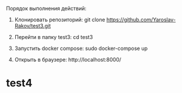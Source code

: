 Порядок выполнения действий:

1. Клонировать репозиторий: git clone https://github.com/Yaroslav-Rakov/test3.git

2. Перейти в папку test3: cd test3

3. Запустить docker compose: sudo docker-compose up 

4. Открыть в браузере: http://localhost:8000/

# test4
